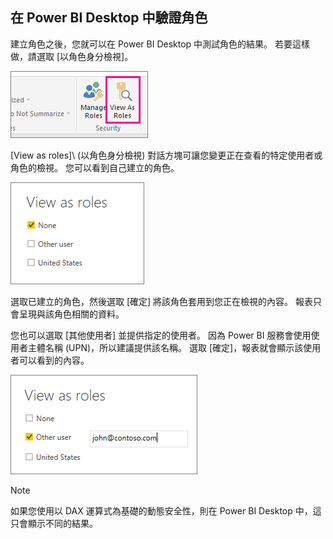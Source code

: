 ## <a name="validating-the-role-within-power-bi-desktop"></a>在 Power BI Desktop 中驗證角色
建立角色之後，您就可以在 Power BI Desktop 中測試角色的結果。 若要這樣做，請選取 [以角色身分檢視]。

![](./media/rls-desktop-view-as-roles/powerbi-desktop-rls-view-as-roles.png)

[View as roles]\ (以角色身分檢視\) 對話方塊可讓您變更正在查看的特定使用者或角色的檢視。 您可以看到自己建立的角色。

![](./media/rls-desktop-view-as-roles/powerbi-desktop-rls-view-as-roles-dialog.png)

選取已建立的角色，然後選取 [確定] 將該角色套用到您正在檢視的內容。 報表只會呈現與該角色相關的資料。

您也可以選取 [其他使用者] 並提供指定的使用者。 因為 Power BI 服務會使用使用者主體名稱 (UPN)，所以建議提供該名稱。 選取 [確定]，報表就會顯示該使用者可以看到的內容。 

![](./media/rls-desktop-view-as-roles/powerbi-desktop-rls-other-user.png)

> [!NOTE]
> 如果您使用以 DAX 運算式為基礎的動態安全性，則在 Power BI Desktop 中，這只會顯示不同的結果。
> 
> 

